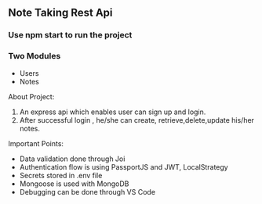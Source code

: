 ## Note Taking Rest Api

### Use **npm start** to run the project

### Two Modules

- Users
- Notes

About Project:

1. An express api which enables user can sign up and login.
2. After successful login , he/she can create, retrieve,delete,update his/her notes.

Important Points:

- Data validation done through Joi
- Authentication flow is using PassportJS and JWT, LocalStrategy
- Secrets stored in .env file
- Mongoose is used with MongoDB
- Debugging can be done through VS Code
